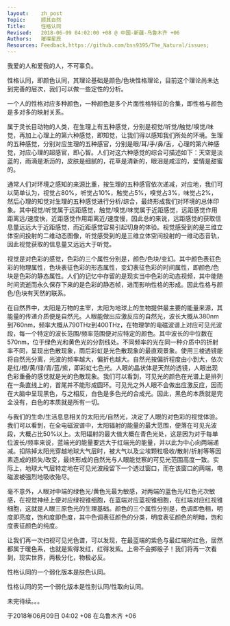 ```yaml
---
layout:    zh_post
Topic:     顺其自然
Title:     性格认同
Revised:   2018-06-09 04:02:00 +08 @ 中国-新疆-乌鲁木齐 +06
Authors:   璀璨星辰
Resources: Feedback,https://github.com/bss9395/The_Natural/issues;
---
```


我爱的人和爱我的人，不可辜负。

性格认同，即颜色认同，其理论基础是颜色/色块性格理论，目前这个理论尚未达到完善的层次，我们可以做一些定性的分析。

一个人的性格对应多种颜色，一种颜色是多个片面性格特征的合集，即性格与颜色是多对多的映射关系。

属于灵长目动物的人类，在生理上有五种感觉，分别是视觉/听觉/触觉/嗅觉/味觉，再加上心理上的第六种感觉，即知觉，让我们得以感知我们所处的环境。生理的五种感觉，分别对应生理的五种感官，分别是眼/耳/手/鼻/舌，心理的第六种感觉，对应心理的超感官，即心智。人们对这六种感觉的综合可描述如下：天空是淡蓝的，雨滴是淅沥的，皮肤是细腻的，花草是清新的，眼泪是咸涩的，爱情是甜蜜的。

通常人们对环境之感知的来源比重，按生理的五种感官依次递减，对应地，我们可以简单认为，视觉占80%，听觉占10%，触觉占5%，嗅觉占3%，味觉占2%，然后心理的知觉对生理的五种感觉进行分析/综合，最终形成我们对环境的总体印象。其中视觉/听觉属于远距感觉，触觉/嗅觉/味觉属于近距感觉，远距感觉作用距离远/速度快，近距感觉作用距离近/速度慢，因此总的来说，远距感觉的获取信息量远远大于近距感觉，而近距感觉容易引起切身的体验。视觉感受到的是三维立体空间投射的二维动态图像，听觉感受到的是三维立体空间投射的一维动态音轨，因此视觉获取的信息量又远远大于听觉。

视觉是对色彩的感觉，色彩的三个属性分别是，颜色/色块/变幻。其中颜色表征色彩的物理属性，色块表征色彩的形态属性，变幻表征色彩的时间属性，即颜色/色块是色彩的静态属性。人们的记忆中存留的是现实当中色彩的动态视频，其中能随时间流逝而永久保存下来的是色彩的静态帧，进而影响性格的形成。因此性格与颜色/色块有天然的联系。

在自然界中，太阳是万物的主宰，太阳为地球上的生物提供最主要的能量来源，其能量的传递介质便是自然光。人眼能做出应激反应的自然光，波长大概从380nm到760nm，频率大概从790THz到400THz，在物理学的电磁波谱上对应可见光波段，每一个特定的波长范围/频率范围便对应特定的颜色。其中波长的中位数在570nm，位于绿色光和黄色光的分割线处。不同频率的光在同一种介质中的折射率不同，呈现出色散现象，雨后彩虹是光色散现象的最直观景象。使用三棱透镜能将自然光分离，光波的频率越大，偏折也越大。自然光按偏折程度由小到大，依次是红/橙/黄/绿/青/蓝/紫，即彩虹七色光。人眼的晶状体是天然的透镜，人眼出现色彩重叠的感觉就是光的色散现象。我们可以看到，可见光的颜色在光谱上是排列在一条直线上的，首尾并不能形成圆环。可见光之外人眼不会做出应激反应，因而在大脑中呈现黑色，与之相反，白色是多色光的合成光。因此，黑色的本质就是完全没有，白色的本质就是所有一切。

与我们的生命/生活息息相关的太阳光/自然光，决定了人眼的对色彩的视觉体验。我们可以看到，在全电磁波谱中，太阳辐射的能量的最大范围，便落在可见光波段，大概占比50%以上。太阳辐射的最大值大概在青色光处，这是因为对于每单位波长/频率来说，蓝端光的能量要远大于红端光的能量，并以此为中心向两端递减。扣除掉太阳光穿越地球大气层时，被大气以及尘埃颗粒吸收/散射/折射等等因素造成的损失/改变，最终形成的自然光与人眼能觉察的可见光范围高度一致。实际上，地球大气层特定地在可见光波段留下一个透过窗口，而在该窗口的两端，电磁波被强烈地吸收殆尽。

毫不意外，人眼对中端的绿色光/黄色光最为敏感，对两端的蓝色光/红色光次敏感，在视觉神经上便对应绿视锥细胞，在蓝端对应蓝视锥细胞，在红端对应红视锥细胞，这就是人眼三原色光的生理基础。颜色的三个属性分别是，色调即色相，明度即亮度，饱和度即色度，其中色调表征颜色的分类，明度表征颜色的明暗，饱和度表征颜色的纯度。

让我们再一次扫视可见光色谱，可以发现，在最蓝端的紫色与最红端的红色，居然都属于暖色系，也就是紫得发红，红得发紫。上帝不会掷骰子！我们将再一次看到，现实世界，两极分化，物极必反。


性格认同的一个弱化版本是肤色认同。

性格认同的另一个弱化版本是性别认同/性取向认同。

未完待续。。。

于2018年06月09日 04:02 +08 在乌鲁木齐 +06
